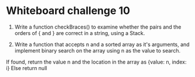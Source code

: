 # Whiteboard challenge 10

1. Write a function checkBraces() to examine whether the pairs and the orders of { and } are correct in a string, using a Stack.

2. Write a function that accepts n and a sorted array as it's arguments, and implement binary search on the array using n as the value to search.

If found, return the value n and the location in the array as {value: n, index: i}
Else return null
